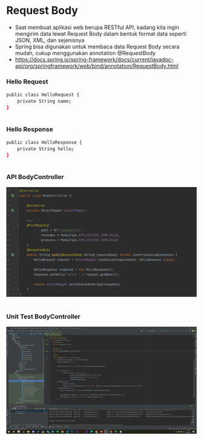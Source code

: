 # Request Body
- Saat membuat aplikasi web berupa RESTful API, kadang kita ingin mengirim data lewat Request Body dalam bentuk format data seperti JSON, XML, dan sejenisnya
- Spring bisa digunakan untuk membaca data Request Body secara mudah, cukup menggunakan annotation @RequestBody
- https://docs.spring.io/spring-framework/docs/current/javadoc-api/org/springframework/web/bind/annotation/RequestBody.html 

### Hello Request
```sh
public class HelloRequest {
    private String name;
}
```

#
### Hello Response
```sh
public class HelloResponse {
    private String hello;
}
```

#
### API BodyController
![](img/16.1.png)

#
### Unit Test BodyController
![](img/16.2.png)
